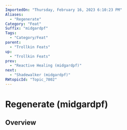 ```yaml
---
ImportedOn: "Thursday, February 16, 2023 6:10:23 PM"
Aliases:
  - "Regenerate"
Category: "Feat"
Suffix: "midgardpf"
Tags:
  - "Category/Feat"
parent:
  - "Trollkin Feats"
up:
  - "Trollkin Feats"
prev:
  - "Reactive Healing (midgardpf)"
next:
  - "Shadewalker (midgardpf)"
RWtopicId: "Topic_7802"
---
```

# Regenerate (midgardpf)
## Overview

